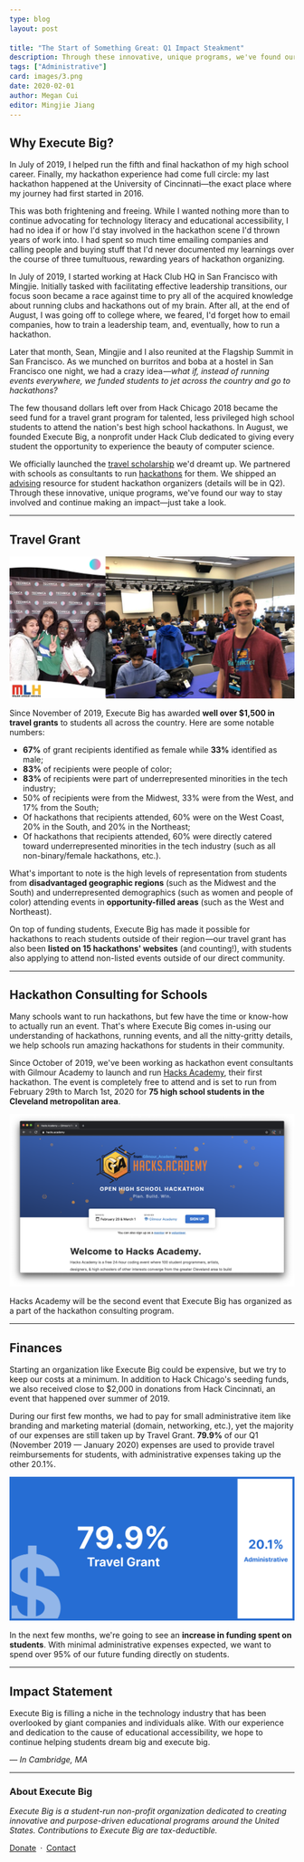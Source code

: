 ```yaml
---
type: blog
layout: post

title: "The Start of Something Great: Q1 Impact Steakment"
description: Through these innovative, unique programs, we've found our way to stay involved and continue making an impact—just take a look.
tags: ["Administrative"]
card: images/3.png
date: 2020-02-01
author: Megan Cui
editor: Mingjie Jiang
---
```


## Why Execute Big?

In July of 2019, I helped run the fifth and final hackathon of my high school career. Finally, my hackathon experience had come full circle: my last hackathon happened at the University of Cincinnati—the exact place where my journey had first started in 2016.

This was both frightening and freeing. While I wanted nothing more than to continue advocating for technology literacy and educational accessibility, I had no idea if or how I'd stay involved in the hackathon scene I'd thrown years of work into. I had spent so much time emailing companies and calling people and buying stuff that I'd never documented my learnings over the course of three tumultuous, rewarding years of hackathon organizing. 

In July of 2019, I started working at Hack Club HQ in San Francisco with Mingjie. Initially tasked with facilitating effective leadership transitions, our focus soon became a race against time to pry all of the acquired knowledge about running clubs and hackathons out of my brain. After all, at the end of August, I was going off to college where, we feared, I'd forget how to email companies, how to train a leadership team, and, eventually, how to run a hackathon.

Later that month, Sean, Mingjie and I also reunited at the Flagship Summit in San Francisco. As we munched on burritos and boba at a hostel in San Francisco one night, we had a crazy idea —*what if, instead of running events everywhere, we funded students to jet across the country and go to hackathons?*

The few thousand dollars left over from Hack Chicago 2018 became the seed fund for a travel grant program for talented, less privileged high school students to attend the nation's best high school hackathons.
In August, we founded Execute Big, a nonprofit under Hack Club dedicated to giving every student the opportunity to experience the beauty of computer science. 

We officially launched the [travel scholarship](/grant) we'd dreamt up. We partnered with schools as consultants to run [hackathons](/events) for them. We shipped an [advising](/advising) resource for student hackathon organizers (details will be in Q2).
Through these innovative, unique programs, we've found our way to stay involved and continue making an impact—just take a look.

---

## Travel Grant

![Travel Grant Students](images/1.png)

Since November of 2019, Execute Big has awarded **well over $1,500 in travel grants** to students all across the country. Here are some notable numbers:

* **67%** of grant recipients identified as female while **33%** identified as male;
* **83%** of recipients were people of color;
* **83%** of recipients were part of underrepresented minorities in the tech industry;
* 50% of recipients were from the Midwest, 33% were from the West, and 17% from the South;
* Of hackathons that recipients attended, 60% were on the West Coast, 20% in the South, and 20% in the Northeast;
* Of hackathons that recipients attended, 60% were directly catered toward underrepresented minorities in the tech industry (such as all non-binary/female hackathons, etc.).

What's important to note is the high levels of representation from students from **disadvantaged geographic regions** (such as the Midwest and the South) and underrepresented demographics (such as women and people of color) attending events in **opportunity-filled areas** (such as the West and Northeast). 

On top of funding students, Execute Big has made it possible for hackathons to reach students outside of their region —our travel grant has also been **listed on 15 hackathons' websites** (and counting!), with students also applying to attend non-listed events outside of our direct community.

---

## Hackathon Consulting for Schools

Many schools want to run hackathons, but few have the time or know-how to actually run an event. That's where Execute Big comes in-using our understanding of hackathons, running events, and all the nitty-gritty details, we help schools run amazing hackathons for students in their community.

Since October of 2019, we've been working as hackathon event consultants with Gilmour Academy to launch and run [Hacks Academy](https://hacks.academy), their first hackathon. The event is completely free to attend and is set to run from February 29th to March 1st, 2020 for **75 high school students in the Cleveland metropolitan area**.

![Hacks Academy Website](images/2.png)

Hacks Academy will be the second event that Execute Big has organized as a part of the hackathon consulting program.

---

## Finances

Starting an organization like Execute Big could be expensive, but we try to keep our costs at a minimum. In addition to Hack Chicago's seeding funds, we also received close to $2,000 in donations from Hack Cincinnati, an event that happened over summer of 2019.

During our first few months, we had to pay for small administrative item like branding and marketing material (domain, networking, etc.), yet the majority of our expenses are still taken up by Travel Grant. **79.9%** of our Q1 (November 2019 — January 2020) expenses are used to provide travel reimbursements for students, with administrative expenses taking up the other 20.1%. 

![Expense Distribution Illustration](images/4.png)

In the next few months, we're going to see an **increase in funding spent on students**. With minimal administrative expenses expected, we want to spend over 95% of our future funding directly on students.

---

## Impact Statement

Execute Big is filling a niche in the technology industry that has been overlooked by giant companies and individuals alike. With our experience and dedication to the cause of educational accessibility, we hope to continue helping students dream big and execute big.

*&mdash; In Cambridge, MA*

---

### About Execute Big

*Execute Big is a student-run non-profit organization dedicated to creating innovative and
purpose-driven educational programs around the United States. Contributions to Execute Big are tax-deductible.*

[Donate](/donate/pay)&ensp;&middot;&ensp;[Contact](mailto:team@executebig.org)
